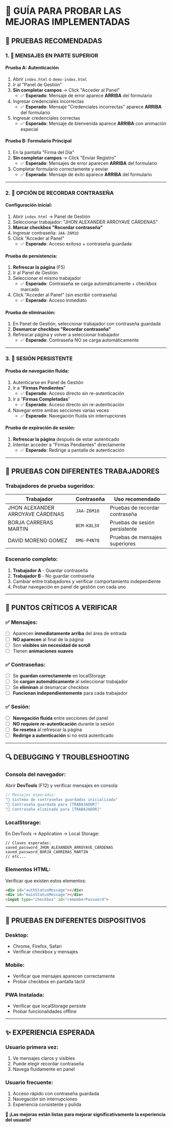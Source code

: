 # 🧪 GUÍA PARA PROBAR LAS MEJORAS IMPLEMENTADAS

## 🚀 **PRUEBAS RECOMENDADAS**

### **1. 📍 MENSAJES EN PARTE SUPERIOR**

#### **Prueba A: Autenticación**
1. Abrir `index.html` o `demo-index.html`
2. Ir al "Panel de Gestión"
3. **Sin completar campos** → Click "Acceder al Panel"
   - ✅ **Esperado**: Mensaje de error aparece **ARRIBA** del formulario
4. Ingresar credenciales incorrectas
   - ✅ **Esperado**: Mensaje "Credenciales incorrectas" aparece **ARRIBA** del formulario
5. Ingresar credenciales correctas
   - ✅ **Esperado**: Mensaje de bienvenida aparece **ARRIBA** con animación especial

#### **Prueba B: Formulario Principal**
1. En la pantalla "Firma del Día"
2. **Sin completar campos** → Click "Enviar Registro"
   - ✅ **Esperado**: Mensajes de error aparecen **ARRIBA** del formulario
3. Completar formulario correctamente y enviar
   - ✅ **Esperado**: Mensaje de éxito aparece **ARRIBA** del formulario

---

### **2. 🔐 OPCIÓN DE RECORDAR CONTRASEÑA**

#### **Configuración inicial:**
1. Abrir `index.html` → Panel de Gestión
2. Seleccionar trabajador: "JHON ALEXANDER ARROYAVE CÁRDENAS"
3. **Marcar checkbox "Recordar contraseña"**
4. Ingresar contraseña: `JAA-Z6M1O`
5. Click "Acceder al Panel"
   - ✅ **Esperado**: Acceso exitoso + contraseña guardada

#### **Prueba de persistencia:**
1. **Refrescar la página** (F5)
2. Ir al Panel de Gestión
3. Seleccionar el mismo trabajador
   - ✅ **Esperado**: Contraseña se carga automáticamente + checkbox marcado
4. Click "Acceder al Panel" (sin escribir contraseña)
   - ✅ **Esperado**: Acceso inmediato

#### **Prueba de eliminación:**
1. En Panel de Gestión, seleccionar trabajador con contraseña guardada
2. **Desmarcar checkbox "Recordar contraseña"**
3. Refrescar página y volver a seleccionar trabajador
   - ✅ **Esperado**: Contraseña NO se carga automáticamente

---

### **3. 🔄 SESIÓN PERSISTENTE**

#### **Prueba de navegación fluida:**
1. Autenticarse en Panel de Gestión
2. Ir a "**Firmas Pendientes**"
   - ✅ **Esperado**: Acceso directo sin re-autenticación
3. Ir a "**Firmas Completadas**"
   - ✅ **Esperado**: Acceso directo sin re-autenticación
4. Navegar entre ambas secciones varias veces
   - ✅ **Esperado**: Navegación fluida sin interrupciones

#### **Prueba de expiración de sesión:**
1. **Refrescar la página** después de estar autenticado
2. Intentar acceder a "Firmas Pendientes" directamente
   - ✅ **Esperado**: Redirige a pantalla de autenticación

---

## 👥 **PRUEBAS CON DIFERENTES TRABAJADORES**

### **Trabajadores de prueba sugeridos:**

| Trabajador | Contraseña | Uso recomendado |
|------------|------------|----------------|
| JHON ALEXANDER ARROYAVE CÁRDENAS | `JAA-Z6M1O` | Pruebas de recordar contraseña |
| BORJA CARRERAS MARTIN | `BCM-K8L3X` | Pruebas de sesión persistente |
| DAVID MORENO GOMEZ | `DMG-P4N7Q` | Pruebas de mensajes superiores |

### **Escenario completo:**
1. **Trabajador A** - Guardar contraseña
2. **Trabajador B** - No guardar contraseña
3. Cambiar entre trabajadores y verificar comportamiento independiente
4. Probar navegación en panel de gestión con cada uno

---

## 🎯 **PUNTOS CRÍTICOS A VERIFICAR**

### **✅ Mensajes:**
- [ ] Aparecen **inmediatamente arriba** del área de entrada
- [ ] **NO aparecen** al final de la página
- [ ] Son **visibles sin necesidad de scroll**
- [ ] Tienen **animaciones suaves**

### **✅ Contraseñas:**
- [ ] Se **guardan correctamente** en localStorage
- [ ] Se **cargan automáticamente** al seleccionar trabajador
- [ ] Se **eliminan** al desmarcar checkbox
- [ ] **Funcionan independientemente** para cada trabajador

### **✅ Sesión:**
- [ ] **Navegación fluida** entre secciones del panel
- [ ] **NO requiere re-autenticación** durante la sesión
- [ ] **Se resetea** al refrescar la página
- [ ] **Redirige a autenticación** si no está autenticado

---

## 🔍 **DEBUGGING Y TROUBLESHOOTING**

### **Consola del navegador:**
Abrir **DevTools** (F12) y verificar mensajes en consola:

```javascript
// Mensajes esperados:
"🔑 Sistema de contraseñas guardadas inicializado"
"🔐 Contraseña guardada para [TRABAJADOR]"
"🗿 Contraseña eliminada para [TRABAJADOR]"
```

### **LocalStorage:**
En DevTools → Application → Local Storage:
```
// Claves esperadas:
saved_password_JHON_ALEXANDER_ARROYAVE_CÁRDENAS
saved_password_BORJA_CARRERAS_MARTIN
// etc...
```

### **Elementos HTML:**
Verificar que existen estos elementos:
```html
<div id="authStatusMessage"></div>
<div id="mainStatusMessage"></div>
<input type="checkbox" id="rememberPassword">
```

---

## 📱 **PRUEBAS EN DIFERENTES DISPOSITIVOS**

### **Desktop:**
- Chrome, Firefox, Safari
- Verificar checkbox y mensajes

### **Mobile:**
- Verificar que mensajes aparecen correctamente
- Probar checkbox en pantalla táctil

### **PWA Instalada:**
- Verificar que localStorage persiste
- Probar funcionalidades offline

---

## ✨ **EXPERIENCIA ESPERADA**

### **Usuario primera vez:**
1. Ve mensajes claros y visibles
2. Puede elegir recordar contraseña
3. Navega fluidamente en panel

### **Usuario frecuente:**
1. Acceso rápido con contraseña guardada
2. Navegación sin interrupciones
3. Experiencia consistente y pulida

**🎉 ¡Las mejoras están listas para mejorar significativamente la experiencia del usuario!**